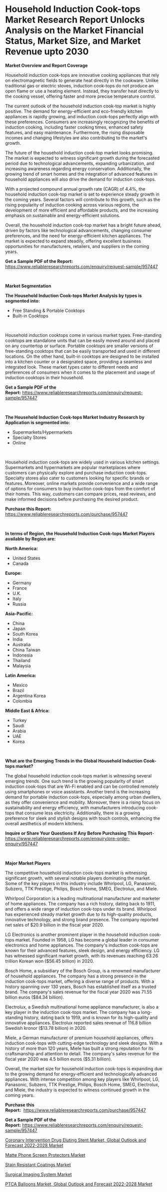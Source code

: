 <p><h1>Household Induction Cook-tops Market Research Report Unlocks Analysis on the Market Financial Status, Market Size, and Market Revenue upto 2030</h1></p><p><strong>Market Overview and Report Coverage</strong></p>
<p><p>Household induction cook-tops are innovative cooking appliances that rely on electromagnetic fields to generate heat directly in the cookware. Unlike traditional gas or electric stoves, induction cook-tops do not produce an open flame or use a heating element. Instead, they transfer heat directly to the cooking vessel, offering faster and more precise temperature control.</p><p>The current outlook of the household induction cook-top market is highly positive. The demand for energy-efficient and eco-friendly kitchen appliances is rapidly growing, and induction cook-tops perfectly align with these preferences. Consumers are increasingly recognizing the benefits of induction cooking, including faster cooking times, enhanced safety features, and easy maintenance. Furthermore, the rising disposable incomes and changing lifestyles are also contributing to the market's growth.</p><p>The future of the household induction cook-top market looks promising. The market is expected to witness significant growth during the forecasted period due to technological advancements, expanding urbanization, and increasing awareness regarding energy conservation. Additionally, the growing trend of smart homes and the integration of advanced features in household appliances will also drive the demand for induction cook-tops.</p><p>With a projected compound annual growth rate (CAGR) of 4.4%, the household induction cook-top market is set to experience steady growth in the coming years. Several factors will contribute to this growth, such as the rising popularity of induction cooking across various regions, the development of more efficient and affordable products, and the increasing emphasis on sustainable and energy-efficient solutions.</p><p>Overall, the household induction cook-top market has a bright future ahead, driven by factors like technological advancements, changing consumer preferences, and the need for energy-efficient kitchen appliances. The market is expected to expand steadily, offering excellent business opportunities for manufacturers, retailers, and suppliers in the coming years.</p></p>
<p><strong>Get a Sample PDF of the Report:</strong> <a href="https://www.reliableresearchreports.com/enquiry/request-sample/957447">https://www.reliableresearchreports.com/enquiry/request-sample/957447</a></p>
<p>&nbsp;</p>
<p><strong>Market Segmentation</strong></p>
<p><strong>The Household Induction Cook-tops Market Analysis by types is segmented into:</strong></p>
<p><ul><li>Free Standing & Portable Cooktops</li><li>Built-in Cooktops</li></ul></p>
<p>&nbsp;</p>
<p><p>Household induction cooktops come in various market types. Free-standing cooktops are standalone units that can be easily moved around and placed on any countertop or surface. Portable cooktops are smaller versions of free-standing cooktops that can be easily transported and used in different locations. On the other hand, built-in cooktops are designed to be installed into a kitchen counter or a designated space, providing a seamless and integrated look. These market types cater to different needs and preferences of consumers when it comes to the placement and usage of induction cooktops in their household.</p></p>
<p><strong>Get a Sample PDF of the Report:</strong>&nbsp;<a href="https://www.reliableresearchreports.com/enquiry/request-sample/957447">https://www.reliableresearchreports.com/enquiry/request-sample/957447</a></p>
<p>&nbsp;</p>
<p><strong>The Household Induction Cook-tops Market Industry Research by Application is segmented into:</strong></p>
<p><ul><li>Supermarkets/Hypermarkets</li><li>Specialty Stores</li><li>Online</li></ul></p>
<p>&nbsp;</p>
<p><p>Household induction cook-tops are widely used in various kitchen settings. Supermarkets and hypermarkets are popular marketplaces where customers can physically explore and purchase induction cook-tops. Specialty stores also cater to customers looking for specific brands or features. Moreover, online markets provide convenience and a wide range of options for consumers to buy induction cook-tops from the comfort of their homes. This way, customers can compare prices, read reviews, and make informed decisions before purchasing the desired product.</p></p>
<p><strong>Purchase this Report:</strong>&nbsp; <a href="https://www.reliableresearchreports.com/purchase/957447">https://www.reliableresearchreports.com/purchase/957447</a></p>
<p>&nbsp;</p>
<p><strong>In terms of Region, the Household Induction Cook-tops Market Players available by Region are:</strong></p>
<p>
    <p> <strong> North America: </strong>
        <ul>
            <li>United States</li>
            <li>Canada</li>
        </ul>
        </p> 
    <p> <strong> Europe: </strong>
        <ul>
            <li>Germany</li>
            <li>France</li>
            <li>U.K.</li>
            <li>Italy</li>
            <li>Russia</li>
        </ul>
        </p> 
    <p> <strong> Asia-Pacific: </strong>
        <ul>
            <li>China</li>
            <li>Japan</li>
            <li>South Korea</li>
            <li>India</li>
            <li>Australia</li>
            <li>China Taiwan</li>
            <li>Indonesia</li>
            <li>Thailand</li>
            <li>Malaysia</li>
        </ul>
        </p> 
    <p> <strong> Latin America: </strong>
        <ul>
            <li>Mexico</li>
            <li>Brazil</li>
            <li>Argentina Korea</li>
            <li>Colombia</li>
        </ul>
        </p> 
    <p> <strong> Middle East & Africa: </strong>
        <ul>
            <li>Turkey</li>
            <li>Saudi</li>
            <li>Arabia</li>
            <li>UAE</li>
            <li>Korea</li>
        </ul>
    </p>
    </p>
<p>&nbsp;</p>
<p><strong>What are the Emerging Trends in the Global Household Induction Cook-tops market?</strong></p>
<p><p>The global household induction cook-tops market is witnessing several emerging trends. One such trend is the growing popularity of smart induction cook-tops that are Wi-Fi enabled and can be controlled remotely using smartphones or voice assistants. Another trend is the increasing demand for portable induction cook-tops, especially among urban dwellers, as they offer convenience and mobility. Moreover, there is a rising focus on sustainability and energy efficiency, with manufacturers introducing cook-tops that consume less electricity. Additionally, there is a growing preference for sleek and stylish designs with touch controls, enhancing the overall aesthetics of modern kitchens.</p></p>
<p><strong>Inquire or Share Your Questions If Any Before Purchasing This Report</strong>- <a href="https://www.reliableresearchreports.com/enquiry/pre-order-enquiry/957447">https://www.reliableresearchreports.com/enquiry/pre-order-enquiry/957447</a></p>
<p>&nbsp;</p>
<p><strong>Major Market Players</strong></p>
<p><p>The competitive household induction cook-tops market is witnessing significant growth, with several notable players dominating the market. Some of the key players in this industry include Whirlpool, LG, Panasonic, Subzero, TTK Prestige, Philips, Bosch Home, SMEG, Electrolux, and Miele.</p><p>Whirlpool Corporation is a leading multinational manufacturer and marketer of home appliances. The company has a rich history, dating back to 1911, and offers a wide range of induction cook-tops under its brand. Whirlpool has experienced steady market growth due to its high-quality products, innovative technology, and strong brand presence. The company reported net sales of $20.9 billion in the fiscal year 2020.</p><p>LG Electronics is another prominent player in the household induction cook-tops market. Founded in 1958, LG has become a global leader in consumer electronics and home appliances. The company's induction cook-tops are known for their advanced features, sleek design, and energy efficiency. LG has witnessed significant market growth, with its revenues reaching 63.26 trillion Korean won ($56.45 billion) in 2020.</p><p>Bosch Home, a subsidiary of the Bosch Group, is a renowned manufacturer of household appliances. The company has a strong presence in the induction cook-tops market, offering a diverse range of products. With a history spanning over 130 years, Bosch has established itself as a trusted brand. The company's sales revenue for the fiscal year 2020 was 71.55 billion euros ($84.34 billion).</p><p>Electrolux, a Swedish multinational home appliance manufacturer, is also a key player in the induction cook-tops market. The company has a long-standing history, dating back to 1919, and is known for its high-quality and innovative appliances. Electrolux reported sales revenue of 116.8 billion Swedish kronor ($13.78 billion) in 2020.</p><p>Miele, a German manufacturer of premium household appliances, offers induction cook-tops with cutting-edge technology and sleek designs. With a history of more than 120 years, Miele has built a strong reputation for its craftsmanship and attention to detail. The company's sales revenue for the fiscal year 2020 was 4.5 billion euros ($5.31 billion).</p><p>Overall, the market size for household induction cook-tops is expanding due to the growing demand for energy-efficient and technologically advanced appliances. With intense competition among key players like Whirlpool, LG, Panasonic, Subzero, TTK Prestige, Philips, Bosch Home, SMEG, Electrolux, and Miele, the industry is expected to witness continued growth in the coming years.</p></p>
<p><strong>Purchase this Report:</strong>&nbsp;&nbsp;<a href="https://www.reliableresearchreports.com/purchase/957447">https://www.reliableresearchreports.com/purchase/957447</a></p>
<p></p>
<p><strong>Get a Sample PDF of the Report:</strong>&nbsp;<a href="https://www.reliableresearchreports.com/enquiry/request-sample/957447">https://www.reliableresearchreports.com/enquiry/request-sample/957447</a></p>
<p><p><a href="https://issuu.com/reportprime-2/docs/coronary-intervention-drug-eluting-stent-market-gl?fr=xKAE9_zU1NQ">Coronary Intervention Drug Eluting Stent Market, Global Outlook and Forecast 2022-2028 Market</a></p><p><a href="https://medium.com/@loretadervishi2013/matte-phone-screen-protectors-market-size-growth-forecast-2023-2030-12bf4e6c07f6">Matte Phone Screen Protectors Market</a></p><p><a href="https://www.linkedin.com/pulse/stain-resistant-coatings-market-research-report-unlocks-sqlze/">Stain Resistant Coatings Market</a></p><p><a href="https://www.reportprime.com/surgical-imaging-system-r8340">Surgical Imaging System Market</a></p><p><a href="https://issuu.com/reportprime-2/docs/ptca-balloons-market-global-outlook-and-forecast-2?fr=xKAE9_zU1NQ">PTCA Balloons Market, Global Outlook and Forecast 2022-2028 Market</a></p></p>